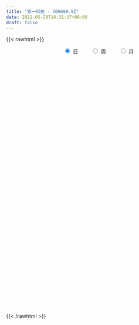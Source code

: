 ```yaml
---
title: "双一科技 - 300690.SZ"
date: 2022-05-20T16:31:37+08:00
draft: false
---
```

{{< rawhtml >}}
    <div style="text-align: center">
        <label style="padding: 1rem;"><input style="margin-right: .5rem" type="radio" name="period" value="D" checked onclick="period_change(this)">日</label>
        <label style="padding: 1rem;"><input style="margin-right: .5rem" type="radio" name="period" value="W" onclick="period_change(this)">周</label>
        <label style="padding: 1rem;"><input style="margin-right: .5rem" type="radio" name="period" value="M" onclick="period_change(this)">月</label>
    </div>
    <div id="chart" style="height: 700px;"></div> 
    <script type="text/javascript">
        const D_v = [17462.8,28244.5,18144.1,17470.8,21953.2,17512.4,27392.57,27037.05,31951.33,21482.5,21805.49,21126.5,47569.35,32271.14,24892.65,24036.94,23000.4,19689.92,23287.03,18790.3,24778.3,18038.5,23438.6,31626.66,21123.7,20867.3,14548.8,24292.55,107849.46,85052.16,96087.05,83332.33,69502.75,48682.35,44217.5,40934.4,47744.4,26701.65,36310.5,27365.15,28810.5,72964.04,74413.28,59422.04,53968.37,36643.93,32246.87,35183.55,76212.38,47546.71,102908.73,82639.75,105862.9,124646.74,74518.63,60217.33,53638.64,91584.79,71098.45,60788.61,49310.75,96509.75,62650.46,45340.99,55025.4,73195.49,56810.42,55505.03,41691.85,46718.5,31070.5,29956.2,27231.5,57867.4,34604.3,33450.8,49395.7,31059.3,28589.5,29261.0,24867.5,70437.42,102590.44,111064.57,94065.74,70114.5,62164.4,41010.0,89378.15,70789.35,187612.05,308245.79,251894.23,175537.84,175571.21,104530.18,115149.43,126603.38,170136.95,114029.53,115354.98,73401.75,80212.55,58669.7,67961.3,84784.0,180772.85,133966.48,112740.41,75878.4,63506.3,95544.4,84276.2,128497.49,89162.13,85836.29,124022.08,77254.4,65663.25,180564.39,310564.43,186173.81,177001.1,173989.42,118982.59,132001.83,117062.96,141313.82,140503.28,182101.62,109787.93,124623.9,163375.03,96463.0,156492.78,197636.82,244172.88,230067.21,182231.9,91393.5,95625.87,108333.65,80389.2,75848.0,68180.2,53042.0,71726.2,75621.5,75499.85,59665.85,56030.48,79648.85,48150.3,45911.0,48444.1,59500.5,28293.33,29597.8,24815.66,31679.02,31688.0,35873.55,64338.45,25817.42,51033.3,26134.0,23797.5,31760.1,20827.5,25176.0,20343.44,29260.54,24764.66,33831.9,15581.0,14698.0,25358.4,24297.9,27112.0,32500.8,24508.5,28234.3,24529.21,21200.71,19630.5,23409.5,29376.5,20851.6,32751.0,24575.5,20455.3,21582.9,35498.0,57964.3,31153.4,27395.9,39362.9,23232.5,23619.5,21526.8,25401.5,28774.98,22243.0,29373.0,18684.0,18621.1,24319.0,23689.4,27210.5,14768.1,15754.3,15033.05,32178.1,18316.65,13203.8,10449.5,16502.03,13868.61,13857.2,18402.23,13653.0,23778.52,17140.0,28990.0,16526.4,12551.0,8871.0,12133.5,12185.2,11475.0,28442.5,24840.92,17758.5,30389.9,23121.0,25258.5,18206.7,24645.61,18015.5,17989.5,14871.12,28222.5,33490.73,23903.0,17453.5,25194.3,23249.3,41045.03,77016.3,67893.2]
const D_histogram = [0.0,0.0414814815,0.0403233091,0.0596333072,0.0382936954,0.0039942538,-0.0455737014,-0.0228754562,-0.012817619,-0.0386221747,-0.0363242372,-0.0190025792,0.0496287712,0.0803387895,0.1033564193,0.1201104165,0.0934958638,0.0708751289,0.020511264,0.0134260245,-0.0325625621,-0.0449286312,-0.0233447502,-0.0555884437,-0.1165623698,-0.1888909427,-0.2245473327,-0.1754869259,0.0546885046,0.216437515,0.3773798466,0.481932685,0.452664991,0.383419737,0.2765571431,0.2225640969,0.0834164104,-0.001806594,-0.0219555851,-0.0461598788,-0.0543011516,0.027948188,0.1267393747,0.1461916925,0.0954177222,0.0381711691,-0.0285146106,-0.0343764582,0.0333703102,0.0523668187,0.1692422832,0.1724752064,0.2430391122,-0.0313542211,-0.2043705513,-0.4262018741,-0.5383939962,-0.4573334846,-0.3579084921,-0.3126342327,-0.2391437346,-0.10405021,-0.059081514,-0.0594222798,-0.0203621159,0.050965248,0.0454880202,0.0175816767,-0.0338089804,-0.1322478246,-0.1660072621,-0.2113238249,-0.2482634185,-0.1549202985,-0.1184756974,-0.0740239005,-0.1128687158,-0.1295147137,-0.152138951,-0.1942082469,-0.2043358655,-0.0945290512,0.0395989968,0.1990804242,0.30947929,0.3277383092,0.2782454115,0.2156888422,0.2447347859,0.2346648312,0.5427716789,0.8338059146,1.0101904372,1.0757243488,0.8661427679,0.6086465959,0.4653321967,0.3457918978,0.2810926531,0.24841228,0.0129476926,-0.2026489087,-0.3933906567,-0.5653163693,-0.6092101331,-0.6955254296,-0.4774877783,-0.4102428737,-0.3424609782,-0.337741989,-0.3579873165,-0.2713871906,-0.1887481267,-0.2528925213,-0.3278796225,-0.4394460087,-0.3667020372,-0.3167069224,-0.2343679133,0.1790825299,0.3791248855,0.4059767612,0.3698065242,0.3558152683,0.2797048179,0.2292765489,0.191960926,0.0124966446,-0.005453561,0.0672963568,0.0972018061,0.1303727689,0.1003749825,0.0570168954,0.1363394611,0.24596726,0.5061284662,0.5650517256,0.464748268,0.2943704722,0.148958775,-0.0724388198,-0.1822729692,-0.2568514927,-0.3386608888,-0.3522952717,-0.2961541225,-0.283424531,-0.3157947332,-0.3465743574,-0.3445974808,-0.5058407364,-0.5523742501,-0.548838649,-0.4924334722,-0.5457622036,-0.5438533321,-0.4800178736,-0.4287599336,-0.3775224842,-0.3083399038,-0.2193463796,-0.2599471464,-0.2622679479,-0.3196482665,-0.3184575803,-0.3111629667,-0.2307926451,-0.1887172639,-0.1717817688,-0.1302564239,-0.0809421735,-0.0687135907,-0.119142791,-0.1491318226,-0.128021308,-0.1663185318,-0.1411854957,-0.1123910415,-0.0334153713,0.0301912036,0.1133085621,0.1759597273,0.1857216852,0.1556550877,0.1688546416,0.2106484911,0.2249358433,0.2539062001,0.2319081282,0.2309191266,0.2024186087,0.2279065269,0.2317709495,0.227733118,0.2139676903,0.2288006629,0.2232452619,0.2034168723,0.1752182586,0.091159903,-0.0332842002,-0.1253877495,-0.1187165486,-0.0929722188,-0.1368211357,-0.2306137485,-0.2468831078,-0.2093177707,-0.1643909372,-0.0976852198,-0.062084581,0.0084548002,0.0205948508,0.0279949993,0.0243144152,0.0010626347,0.0107946701,-0.0046449914,-0.0305745892,-0.0354848754,-0.0887855158,-0.1304910501,-0.1994595528,-0.2061410613,-0.2176345602,-0.1965840416,-0.1838707836,-0.1447216984,-0.0983836782,-0.1033514897,-0.1578497686,-0.1801875196,-0.277788858,-0.3504440242,-0.332656546,-0.3157915253,-0.2224496495,-0.1302320547,-0.0611254568,0.0168156699,0.1102098652,0.19218826,0.2590850902,0.3079645016,0.3505829874,0.3817768289,0.3854355994,0.4447941265,0.4883518394]
const D_fast = [0.0,0.0518518519,0.0607745067,0.0949928316,0.0832266437,0.0499257655,-0.0110356151,0.0059437661,0.0127971985,-0.0226629008,-0.0294460226,-0.0168750094,0.0641635337,0.1149582495,0.1638149841,0.2105965854,0.2073559986,0.202454046,0.1572179972,0.1534892637,0.0993600366,0.0757618097,0.0915095031,0.0453686987,-0.0447458198,-0.1642971283,-0.2560903515,-0.2509016763,-0.0070541195,0.2088042696,0.4640915628,0.6891275725,0.7730261262,0.7996358065,0.7619124984,0.7635604763,0.6452668924,0.5595922396,0.5339543521,0.4982100887,0.4764935281,0.5657299147,0.6962059451,0.752206186,0.7252866462,0.6775828854,0.603768453,0.5893124909,0.6654018369,0.69749005,0.8566760853,0.9030278101,1.034351494,0.7521196054,0.5280106374,0.199628846,-0.0471617751,-0.0804346346,-0.0704867652,-0.1033710639,-0.0896664995,0.0194144726,0.0496127901,0.0344164543,0.0683860892,0.1524547651,0.1583495424,0.1348386181,0.0749957159,-0.0565050845,-0.1317663375,-0.2299138566,-0.3289193048,-0.2743062594,-0.2674805826,-0.2415347609,-0.3085967551,-0.3576214314,-0.4182804065,-0.5089017642,-0.5701133491,-0.4839387976,-0.3399110004,-0.1306594669,0.0571092213,0.1573028179,0.177371273,0.1687369143,0.2589665545,0.3075628075,0.7513625749,1.2508482893,1.6797804212,2.01424542,2.0211995311,1.915865008,1.888883658,1.8557913336,1.8613652522,1.8907879491,1.6585602848,1.3923014563,1.1032120442,0.7899572393,0.5937609421,0.3335642883,0.432229995,0.3969141812,0.3790808322,0.2993643242,0.1896221674,0.2083754958,0.2438275279,0.116460003,-0.0404970038,-0.2619248922,-0.28085643,-0.3100380458,-0.286291015,0.1719300606,0.4667536377,0.5950997036,0.6513810977,0.7263436589,0.720159413,0.7270502812,0.7377248898,0.5613847696,0.5420711738,0.6316451807,0.6858510816,0.7516152366,0.7467111958,0.7176073326,0.8310147635,1.0021343774,1.3888277002,1.589013891,1.6048975004,1.5081123226,1.3999403192,1.1604330195,1.0050306277,0.866239231,0.6997646127,0.5980564119,0.5801590305,0.5220324892,0.4107136037,0.2932903902,0.2091178966,-0.0785855432,-0.2632126194,-0.3968866806,-0.4635898717,-0.653359154,-0.7874136156,-0.8435826255,-0.8995146689,-0.9426578405,-0.9505602361,-0.9164033069,-1.0219908602,-1.0898786486,-1.2271710339,-1.3055947427,-1.3760908708,-1.3534187105,-1.3585226453,-1.3845325924,-1.3755713534,-1.3464926465,-1.3514424613,-1.4316573594,-1.4989293467,-1.509824159,-1.5897010158,-1.5998643536,-1.5991676598,-1.5285458323,-1.4573914566,-1.3459469576,-1.2393058606,-1.1831134813,-1.1742663069,-1.1188530927,-1.0243971204,-0.9538758073,-0.8614289005,-0.8254499404,-0.7687091604,-0.7466050261,-0.6641404761,-0.6023333161,-0.5494378681,-0.5097113733,-0.4376782349,-0.3874223204,-0.356396492,-0.3407905411,-0.4020589209,-0.5348240741,-0.6582745609,-0.681282497,-0.678781222,-0.7568354228,-0.9082814727,-0.986271609,-1.0010357146,-0.9972066153,-0.9549222029,-0.9348427094,-0.8621896281,-0.8449008649,-0.8305019665,-0.8281039467,-0.8510900686,-0.8386593656,-0.8552602751,-0.8888335201,-0.9026150252,-0.9781120446,-1.0524403413,-1.1712737323,-1.2294905061,-1.295392645,-1.3234881368,-1.3567425747,-1.3537739141,-1.3320318134,-1.3628374974,-1.4567982184,-1.5241828493,-1.6912314022,-1.8514975744,-1.9168742327,-1.9789570934,-1.9412276299,-1.8815680488,-1.8277428152,-1.745597771,-1.6246511093,-1.4946256495,-1.3629575468,-1.23708701,-1.1068227773,-0.9801847286,-0.8801670582,-0.7096099996,-0.5439643269]
const D_slow = [0.0,0.0103703704,0.0204511976,0.0353595244,0.0449329483,0.0459315117,0.0345380864,0.0288192223,0.0256148176,0.0159592739,0.0068782146,0.0021275698,0.0145347626,0.03461946,0.0604585648,0.0904861689,0.1138601349,0.1315789171,0.1367067331,0.1400632392,0.1319225987,0.1206904409,0.1148542533,0.1009571424,0.07181655,0.0245938143,-0.0315430189,-0.0754147503,-0.0617426242,-0.0076332454,0.0867117162,0.2071948875,0.3203611352,0.4162160695,0.4853553552,0.5409963795,0.5618504821,0.5613988336,0.5559099373,0.5443699676,0.5307946797,0.5377817267,0.5694665703,0.6060144935,0.629868924,0.6394117163,0.6322830636,0.6236889491,0.6320315266,0.6451232313,0.6874338021,0.7305526037,0.7913123818,0.7834738265,0.7323811887,0.6258307201,0.4912322211,0.37689885,0.2874217269,0.2092631688,0.1494772351,0.1234646826,0.1086943041,0.0938387341,0.0887482052,0.1014895172,0.1128615222,0.1172569414,0.1088046963,0.0757427401,0.0342409246,-0.0185900316,-0.0806558863,-0.1193859609,-0.1490048852,-0.1675108604,-0.1957280393,-0.2281067177,-0.2661414555,-0.3146935172,-0.3657774836,-0.3894097464,-0.3795099972,-0.3297398911,-0.2523700686,-0.1704354913,-0.1008741385,-0.0469519279,0.0142317686,0.0728979764,0.2085908961,0.4170423747,0.669589984,0.9385210712,1.1550567632,1.3072184121,1.4235514613,1.5099994358,1.580272599,1.6423756691,1.6456125922,1.594950365,1.4966027009,1.3552736086,1.2029710753,1.0290897179,0.9097177733,0.8071570549,0.7215418104,0.6371063131,0.547609484,0.4797626863,0.4325756547,0.3693525243,0.2873826187,0.1775211165,0.0858456072,0.0066688766,-0.0519231017,-0.0071524692,0.0876287522,0.1891229424,0.2815745735,0.3705283906,0.4404545951,0.4977737323,0.5457639638,0.5488881249,0.5475247347,0.5643488239,0.5886492754,0.6212424677,0.6463362133,0.6605904372,0.6946753024,0.7561671174,0.882699234,1.0239621654,1.1401492324,1.2137418504,1.2509815442,1.2328718392,1.1873035969,1.1230907238,1.0384255015,0.9503516836,0.876313153,0.8054570203,0.7265083369,0.6398647476,0.5537153774,0.4272551933,0.2891616308,0.1519519685,0.0288436004,-0.1075969505,-0.2435602835,-0.3635647519,-0.4707547353,-0.5651353563,-0.6422203323,-0.6970569272,-0.7620437138,-0.8276107008,-0.9075227674,-0.9871371625,-1.0649279041,-1.1226260654,-1.1698053814,-1.2127508236,-1.2453149296,-1.2655504729,-1.2827288706,-1.3125145684,-1.349797524,-1.381802851,-1.423382484,-1.4586788579,-1.4867766183,-1.4951304611,-1.4875826602,-1.4592555197,-1.4152655879,-1.3688351666,-1.3299213946,-1.2877077342,-1.2350456115,-1.1788116506,-1.1153351006,-1.0573580686,-0.9996282869,-0.9490236348,-0.892047003,-0.8341042656,-0.7771709861,-0.7236790636,-0.6664788978,-0.6106675824,-0.5598133643,-0.5160087996,-0.4932188239,-0.501539874,-0.5328868113,-0.5625659485,-0.5858090032,-0.6200142871,-0.6776677242,-0.7393885012,-0.7917179439,-0.8328156782,-0.8572369831,-0.8727581284,-0.8706444283,-0.8654957156,-0.8584969658,-0.852418362,-0.8521527033,-0.8494540358,-0.8506152836,-0.8582589309,-0.8671301498,-0.8893265287,-0.9219492913,-0.9718141795,-1.0233494448,-1.0777580848,-1.1269040952,-1.1728717911,-1.2090522157,-1.2336481352,-1.2594860077,-1.2989484498,-1.3439953297,-1.4134425442,-1.5010535503,-1.5842176868,-1.6631655681,-1.7187779805,-1.7513359941,-1.7666173583,-1.7624134409,-1.7348609746,-1.6868139095,-1.622042637,-1.5450515116,-1.4574057648,-1.3619615575,-1.2656026577,-1.1544041261,-1.0323161662]
const D_data = [['2021-05-11', 22.15, 22.2, 22.01, 22.47],['2021-05-12', 22.03, 22.85, 21.86, 23.36],['2021-05-13', 22.55, 22.46, 22.2, 22.75],['2021-05-14', 22.65, 22.81, 22.42, 22.88],['2021-05-17', 22.89, 22.34, 22.2, 22.9],['2021-05-18', 22.33, 22.05, 21.99, 22.46],['2021-05-19', 22.21, 21.62, 21.5, 22.21],['2021-05-20', 21.6, 22.43, 21.53, 22.43],['2021-05-21', 22.87, 22.35, 22.31, 22.99],['2021-05-24', 22.17, 21.84, 21.8, 22.19],['2021-05-25', 21.82, 22.1, 21.47, 22.1],['2021-05-26', 22.0, 22.32, 21.92, 22.57],['2021-05-27', 22.31, 23.21, 22.23, 23.47],['2021-05-28', 23.21, 23.06, 22.86, 23.57],['2021-05-31', 22.94, 23.19, 22.89, 23.32],['2021-06-01', 23.2, 23.32, 23.02, 23.53],['2021-06-02', 23.35, 22.85, 22.78, 23.5],['2021-06-03', 22.86, 22.85, 22.7, 23.24],['2021-06-04', 22.79, 22.36, 22.31, 22.9],['2021-06-07', 22.45, 22.78, 22.45, 22.98],['2021-06-08', 22.75, 22.16, 22.02, 22.84],['2021-06-09', 22.1, 22.41, 21.92, 22.74],['2021-06-10', 22.41, 22.85, 22.15, 22.88],['2021-06-11', 22.89, 22.13, 22.06, 23.12],['2021-06-15', 22.25, 21.46, 21.38, 22.26],['2021-06-16', 21.4, 20.84, 20.83, 21.57],['2021-06-17', 20.81, 20.84, 20.69, 21.03],['2021-06-18', 20.87, 21.77, 20.7, 21.8],['2021-06-21', 21.58, 24.74, 21.51, 25.5],['2021-06-22', 24.7, 25.05, 24.44, 25.34],['2021-06-23', 24.89, 26.16, 24.52, 26.77],['2021-06-24', 26.16, 26.54, 25.11, 27.11],['2021-06-25', 26.58, 25.48, 25.31, 26.58],['2021-06-28', 25.5, 25.1, 25.02, 26.19],['2021-06-29', 25.18, 24.48, 24.45, 25.48],['2021-06-30', 24.5, 24.98, 24.49, 25.24],['2021-07-01', 25.0, 23.59, 23.56, 25.05],['2021-07-02', 23.53, 23.77, 23.37, 24.07],['2021-07-05', 23.77, 24.37, 23.77, 24.97],['2021-07-06', 24.38, 24.25, 23.7, 24.45],['2021-07-07', 23.96, 24.4, 23.88, 24.76],['2021-07-08', 24.45, 25.8, 23.85, 26.26],['2021-07-09', 25.3, 26.64, 25.1, 26.91],['2021-07-12', 26.65, 26.16, 25.88, 26.95],['2021-07-13', 26.17, 25.38, 25.07, 26.2],['2021-07-14', 25.18, 25.15, 25.04, 25.92],['2021-07-15', 24.9, 24.79, 24.18, 25.38],['2021-07-16', 24.52, 25.42, 24.5, 25.42],['2021-07-19', 25.5, 26.6, 25.34, 26.98],['2021-07-20', 26.19, 26.35, 25.89, 26.88],['2021-07-21', 26.38, 28.13, 26.19, 28.5],['2021-07-22', 27.9, 27.27, 27.11, 28.34],['2021-07-23', 27.23, 28.59, 27.23, 29.19],['2021-07-26', 26.5, 23.91, 23.03, 26.5],['2021-07-27', 23.68, 23.98, 23.63, 25.19],['2021-07-28', 23.32, 22.14, 21.31, 23.88],['2021-07-29', 22.45, 22.3, 22.14, 22.84],['2021-07-30', 22.75, 24.3, 22.75, 24.95],['2021-08-02', 24.5, 24.74, 23.68, 24.76],['2021-08-03', 24.48, 24.22, 23.97, 25.16],['2021-08-04', 23.97, 24.7, 23.9, 25.11],['2021-08-05', 24.63, 25.92, 24.48, 25.93],['2021-08-06', 25.8, 25.23, 25.05, 25.8],['2021-08-09', 24.93, 24.75, 24.23, 24.96],['2021-08-10', 24.52, 25.33, 24.52, 25.75],['2021-08-11', 25.51, 26.06, 24.95, 26.25],['2021-08-12', 26.01, 25.33, 25.15, 26.01],['2021-08-13', 25.2, 25.0, 24.56, 25.79],['2021-08-16', 24.9, 24.5, 24.3, 25.35],['2021-08-17', 24.33, 23.45, 23.2, 24.89],['2021-08-18', 23.3, 23.79, 23.24, 23.98],['2021-08-19', 23.76, 23.28, 22.82, 23.76],['2021-08-20', 23.11, 22.97, 22.58, 23.54],['2021-08-23', 23.1, 24.58, 23.08, 24.6],['2021-08-24', 24.58, 24.09, 24.03, 24.87],['2021-08-25', 24.0, 24.31, 23.62, 24.49],['2021-08-26', 24.36, 23.18, 23.09, 24.36],['2021-08-27', 23.18, 23.18, 22.63, 23.3],['2021-08-30', 23.1, 22.85, 22.8, 23.44],['2021-08-31', 22.85, 22.25, 22.05, 22.86],['2021-09-01', 22.25, 22.3, 21.79, 22.56],['2021-09-02', 22.26, 23.9, 21.9, 24.04],['2021-09-03', 23.8, 24.79, 23.69, 26.03],['2021-09-06', 25.06, 25.95, 24.89, 26.47],['2021-09-07', 25.73, 26.23, 25.62, 26.7],['2021-09-08', 26.14, 25.65, 25.41, 26.14],['2021-09-09', 25.85, 24.94, 24.77, 25.85],['2021-09-10', 25.18, 24.66, 24.41, 25.18],['2021-09-13', 25.45, 25.9, 25.13, 26.65],['2021-09-14', 25.7, 25.66, 25.4, 26.32],['2021-09-15', 25.45, 30.79, 25.45, 30.79],['2021-09-16', 31.58, 32.8, 29.38, 34.9],['2021-09-17', 31.3, 33.45, 30.7, 35.79],['2021-09-22', 32.3, 33.67, 32.26, 34.98],['2021-09-23', 33.2, 30.76, 30.4, 33.52],['2021-09-24', 30.73, 29.66, 29.5, 31.3],['2021-09-27', 29.77, 30.63, 28.7, 30.63],['2021-09-28', 30.45, 30.75, 29.38, 31.59],['2021-09-29', 30.74, 31.41, 30.33, 34.0],['2021-09-30', 30.89, 31.99, 29.56, 32.5],['2021-10-08', 31.71, 29.06, 28.8, 32.35],['2021-10-11', 29.1, 28.24, 27.28, 29.79],['2021-10-12', 28.0, 27.43, 26.3, 28.75],['2021-10-13', 27.26, 26.5, 26.1, 27.4],['2021-10-14', 26.29, 27.23, 26.06, 27.66],['2021-10-15', 27.01, 25.98, 25.34, 27.23],['2021-10-18', 27.05, 29.82, 27.05, 31.18],['2021-10-19', 28.87, 28.47, 28.02, 29.5],['2021-10-20', 28.25, 28.65, 27.6, 29.3],['2021-10-21', 28.4, 27.88, 27.83, 29.07],['2021-10-22', 27.66, 27.33, 26.9, 28.15],['2021-10-25', 27.3, 28.67, 27.18, 29.37],['2021-10-26', 28.68, 28.96, 28.35, 29.49],['2021-10-27', 25.8, 27.05, 25.1, 27.9],['2021-10-28', 27.41, 26.35, 25.6, 27.47],['2021-10-29', 26.02, 25.11, 24.65, 26.56],['2021-11-01', 25.02, 27.01, 24.72, 28.38],['2021-11-02', 27.33, 26.79, 26.44, 27.75],['2021-11-03', 27.1, 27.33, 26.51, 27.82],['2021-11-04', 27.98, 32.8, 27.55, 32.8],['2021-11-05', 35.3, 32.02, 32.0, 35.3],['2021-11-08', 31.51, 30.8, 30.3, 32.2],['2021-11-09', 31.13, 30.33, 29.71, 32.2],['2021-11-10', 29.5, 30.81, 29.14, 31.58],['2021-11-11', 30.1, 30.1, 29.71, 30.67],['2021-11-12', 29.9, 30.35, 29.8, 30.97],['2021-11-15', 29.91, 30.52, 29.49, 31.24],['2021-11-16', 29.57, 28.31, 27.92, 29.9],['2021-11-17', 28.85, 29.88, 28.46, 30.55],['2021-11-18', 29.89, 31.27, 29.2, 31.85],['2021-11-19', 30.87, 31.16, 30.2, 31.5],['2021-11-22', 31.1, 31.55, 30.43, 32.1],['2021-11-23', 31.5, 30.95, 30.83, 32.99],['2021-11-24', 30.52, 30.74, 29.88, 31.38],['2021-11-25', 30.54, 32.55, 29.95, 32.82],['2021-11-26', 32.22, 33.7, 31.98, 34.21],['2021-11-29', 32.88, 37.01, 32.8, 38.7],['2021-11-30', 37.5, 35.92, 35.63, 38.33],['2021-12-01', 35.63, 34.38, 33.0, 35.85],['2021-12-02', 33.89, 33.24, 32.87, 34.15],['2021-12-03', 33.33, 33.05, 32.98, 34.2],['2021-12-06', 33.04, 31.31, 31.22, 33.85],['2021-12-07', 31.67, 31.88, 30.5, 31.88],['2021-12-08', 32.02, 31.81, 31.41, 32.49],['2021-12-09', 31.5, 31.21, 31.08, 32.05],['2021-12-10', 30.9, 31.67, 30.68, 31.83],['2021-12-13', 31.68, 32.53, 31.38, 32.55],['2021-12-14', 32.45, 32.06, 31.9, 32.89],['2021-12-15', 31.7, 31.31, 30.81, 31.92],['2021-12-16', 31.21, 30.99, 30.64, 31.49],['2021-12-17', 31.06, 31.13, 30.8, 31.64],['2021-12-20', 30.88, 28.38, 28.3, 30.88],['2021-12-21', 28.4, 28.88, 27.94, 28.88],['2021-12-22', 28.93, 28.98, 28.7, 29.48],['2021-12-23', 28.68, 29.4, 28.03, 29.45],['2021-12-24', 29.3, 27.61, 27.2, 29.3],['2021-12-27', 27.59, 27.7, 27.27, 27.95],['2021-12-28', 27.69, 28.2, 27.62, 28.46],['2021-12-29', 27.88, 27.93, 27.88, 28.53],['2021-12-30', 28.01, 27.81, 27.54, 28.3],['2021-12-31', 28.08, 28.0, 27.99, 28.68],['2022-01-04', 28.18, 28.37, 27.65, 28.51],['2022-01-05', 28.39, 26.58, 25.91, 28.39],['2022-01-06', 26.5, 26.62, 26.15, 26.9],['2022-01-07', 26.51, 25.41, 25.39, 26.75],['2022-01-10', 25.35, 25.6, 25.16, 25.95],['2022-01-11', 25.71, 25.3, 25.29, 25.88],['2022-01-12', 25.32, 26.08, 25.32, 26.18],['2022-01-13', 25.86, 25.6, 25.52, 26.07],['2022-01-14', 25.6, 25.13, 24.99, 25.83],['2022-01-17', 25.01, 25.3, 24.84, 25.4],['2022-01-18', 25.38, 25.38, 24.8, 25.73],['2022-01-19', 25.2, 24.84, 24.67, 25.33],['2022-01-20', 24.72, 23.69, 23.65, 24.97],['2022-01-21', 23.87, 23.43, 23.35, 23.9],['2022-01-24', 23.46, 23.74, 23.24, 23.79],['2022-01-25', 23.73, 22.63, 22.62, 23.88],['2022-01-26', 22.84, 23.06, 22.81, 23.7],['2022-01-27', 23.0, 22.94, 22.51, 23.55],['2022-01-28', 22.97, 23.59, 22.4, 23.83],['2022-02-07', 23.55, 23.57, 23.26, 23.88],['2022-02-08', 23.64, 24.06, 23.33, 24.12],['2022-02-09', 23.9, 24.11, 23.73, 24.27],['2022-02-10', 24.01, 23.59, 23.46, 24.1],['2022-02-11', 23.58, 22.98, 22.87, 23.58],['2022-02-14', 22.7, 23.42, 22.61, 23.94],['2022-02-15', 23.44, 23.9, 23.01, 24.08],['2022-02-16', 23.79, 23.71, 23.61, 24.09],['2022-02-17', 23.82, 24.04, 23.66, 24.19],['2022-02-18', 23.81, 23.46, 23.28, 23.87],['2022-02-21', 23.47, 23.7, 23.39, 23.75],['2022-02-22', 23.65, 23.31, 23.01, 23.7],['2022-02-23', 23.34, 24.02, 23.34, 24.29],['2022-02-24', 24.12, 23.89, 23.51, 24.9],['2022-02-25', 24.0, 23.86, 23.7, 24.48],['2022-02-28', 24.0, 23.76, 23.11, 24.05],['2022-03-01', 23.96, 24.2, 23.88, 24.65],['2022-03-02', 23.83, 24.06, 23.7, 24.33],['2022-03-03', 24.38, 23.9, 23.83, 24.49],['2022-03-04', 23.74, 23.74, 23.5, 24.24],['2022-03-07', 23.49, 22.77, 22.61, 23.86],['2022-03-08', 22.77, 21.65, 21.44, 22.92],['2022-03-09', 21.7, 21.33, 20.48, 22.0],['2022-03-10', 21.64, 22.16, 21.64, 22.44],['2022-03-11', 21.94, 22.32, 21.6, 22.37],['2022-03-14', 22.39, 21.22, 21.22, 22.39],['2022-03-15', 21.21, 19.98, 19.89, 21.68],['2022-03-16', 20.33, 20.36, 19.32, 20.44],['2022-03-17', 20.74, 20.8, 20.51, 21.3],['2022-03-18', 20.79, 20.85, 20.59, 21.12],['2022-03-21', 20.92, 21.2, 20.85, 21.41],['2022-03-22', 21.23, 20.9, 20.69, 21.23],['2022-03-23', 21.3, 21.48, 21.12, 21.96],['2022-03-24', 21.22, 20.86, 20.73, 21.3],['2022-03-25', 20.93, 20.75, 20.67, 20.98],['2022-03-28', 20.65, 20.52, 20.23, 20.74],['2022-03-29', 20.52, 20.09, 19.92, 20.68],['2022-03-30', 20.3, 20.35, 20.14, 20.62],['2022-03-31', 20.29, 19.9, 19.88, 20.34],['2022-04-01', 19.8, 19.52, 19.46, 19.87],['2022-04-06', 19.5, 19.55, 19.35, 19.83],['2022-04-07', 19.41, 18.61, 18.61, 19.65],['2022-04-08', 18.58, 18.28, 18.0, 18.82],['2022-04-11', 18.27, 17.37, 17.2, 18.27],['2022-04-12', 17.21, 17.64, 17.06, 17.66],['2022-04-13', 17.63, 17.21, 17.15, 17.63],['2022-04-14', 17.45, 17.32, 17.27, 17.53],['2022-04-15', 17.4, 16.99, 16.85, 17.45],['2022-04-18', 16.95, 17.16, 16.58, 17.29],['2022-04-19', 17.35, 17.21, 17.11, 17.59],['2022-04-20', 16.65, 16.42, 16.32, 17.09],['2022-04-21', 16.58, 15.35, 15.25, 16.6],['2022-04-22', 15.18, 15.22, 15.01, 15.55],['2022-04-25', 15.0, 13.57, 13.41, 15.09],['2022-04-26', 13.63, 12.96, 12.93, 13.94],['2022-04-27', 12.9, 13.45, 12.58, 13.5],['2022-04-28', 13.44, 13.04, 12.86, 13.58],['2022-04-29', 13.36, 13.84, 13.25, 13.96],['2022-05-05', 13.69, 13.94, 13.48, 14.19],['2022-05-06', 13.61, 13.76, 13.5, 14.01],['2022-05-09', 13.79, 14.0, 13.59, 14.24],['2022-05-10', 13.86, 14.46, 13.71, 14.54],['2022-05-11', 14.44, 14.67, 14.26, 15.16],['2022-05-12', 14.61, 14.83, 14.58, 15.1],['2022-05-13', 14.88, 14.92, 14.74, 15.07],['2022-05-16', 14.97, 15.14, 14.91, 15.29],['2022-05-17', 15.0, 15.29, 14.88, 15.29],['2022-05-18', 15.87, 15.16, 15.08, 15.92],['2022-05-19', 15.19, 16.19, 15.0, 16.8],['2022-05-20', 16.22, 16.49, 15.88, 16.85]]
const W_v = [65547.77,193356.6,329078.57,284287.31,147385.9,141469.59,77790.81,84746.22,54965.76,60737.62,124857.59,196732.86,150354.92,149166.69,81430.19,60779.59,50534.18,33075.4,28782.43,43809.88,26695.0,30179.0,41784.76,44264.0,31587.0,26248.05,10790.17,6867.0,29036.62,38403.98,56339.35,65846.36,50874.76,22539.39,47370.24,39903.67,126794.84,224548.26,372536.91,135441.52,248257.89,177369.27,98035.93,81843.2,62886.7,97205.78,81258.6,199180.98,132128.5,88004.04,55510.19,67755.38,59794.66,72668.96,45557.2,49054.06,45262.43,83763.02,62606.13,160127.47,281655.2,222010.95,299994.46,127868.01,183363.08,101263.76,68978.77,50330.95,37889.49,41299.4,90882.18,39124.85,46400.5,27331.58,27002.6,49935.72,45890.66,201063.16,163081.08,196439.57,252388.97,220792.68,109195.42,105601.91,157278.86,179840.6,121731.19,51058.63,102272.17,93690.95,81956.6,94735.62,71426.2,57498.06,76409.83,69230.59,95677.26,135905.75,97870.49,163383.83,174298.08,222497.06,230135.95,185695.1,101227.46,125122.65,152662.73,138448.71,85396.46,10168.6,42684.7,67224.94,66827.68,74983.36,51926.32,45680.74,39373.62,48487.73,41150.98,54532.2,85147.25,61968.27,99531.35,132712.92,138944.13,119824.56,121794.2,86197.79,136025.56,121383.45,119623.79,130845.2,86256.34,65278.93,93332.22,195238.08,113450.07,95832.1,92055.83,68223.09,102823.91,82481.3,48145.54,76081.61,83071.04,113228.6,59101.63,146898.74,247973.93,318564.83,256370.56,313558.37,257416.35,172991.25,206289.82,191268.3,154420.29,139200.65,165157.99,111567.7,128940.73,89886.23,597038.0900000001,452960.17,565822.17,273841.57,380919.55,198700.61,199638.7,224637.56,226379.71,351415.41,311216.56,225462.43,217547.71,171773.26,297842.41,187133.25,188829.0,87818.63,63606.0,143221.63,163234.28,150433.26,351811.28,185742.17,95818.64,75638.53,77282.51,120891.33,154442.11,46466.4,109761.7,125846.55,144254.98,114906.94,116672.36,80832.35,441823.75,208280.3,239863.47,217464.76,415170.47,404606.13,340358.02,285877.33,176668.55,206377.5,255745.86,378419.21,907919.5699999999,455639.23,525919.29,115354.98,365029.3,566864.4400000001,483316.51,758068.55,788148.75,690769.6100000001,738591.53,843491.36,385793.05,338543.88,281654.75,146073.81,177062.72,127695.1,123781.54,123967.1,118103.22,130964.1,166653.9,135137.6,124476.48,108608.1,94485.9,73079.57,54571.52,79071.9,94702.12,121621.71,36005.0,117940.85,234398.13]
const W_histogram = [0.0,-0.0788339601,0.2165594895,0.417366794,0.5014627032,0.4742056726,0.4374850467,0.2748389523,0.198354265,-0.0198330309,0.0657652538,0.1905888578,0.3110095697,0.1125993271,0.0229077711,-0.0800814787,-0.256923336,-0.3618554066,-0.4444146351,-0.4490830183,-0.4527575819,-0.4412850847,-0.402255985,-0.4326954838,-0.5449634969,-0.7313742191,-0.7736300107,-0.7213050179,-0.5948431684,-0.3664839828,-0.1388404891,-0.1868550585,-0.0281796613,0.0389912033,0.1286211732,0.0585450313,-0.0153774342,0.2451298556,0.2675612142,0.1990506617,0.3042829386,0.1865997804,0.1210592278,-0.0631420884,-0.3229836042,-0.3373005991,-0.4060279992,-0.3119011616,-0.2222554652,-0.179133551,-0.2583024871,-0.2481595048,-0.3345342467,-0.4097245349,-0.4465576128,-0.4350598617,-0.4233086872,-0.3498040696,-0.2987363872,-0.168492813,-0.1400861372,-0.0518194373,0.1081883269,0.1840078877,0.2848503232,0.2516151843,0.2662994984,0.2784288516,0.2608127501,0.2655847,0.2578533441,0.2156248001,0.2052588317,0.1868786563,0.1782442552,0.1184691929,0.1310566957,0.2749671297,0.3424716356,0.458924505,0.5692697036,0.7884330932,0.8475586741,0.8282116751,0.6639794564,0.5960488357,0.515656665,0.390983325,0.2921715963,0.1741781953,0.0729248743,0.0679328036,-0.0552050708,-0.1603489164,-0.1467522142,-0.1248161874,-0.0368389028,-0.0087501488,0.0492849595,0.0116691389,0.0676261715,0.1174655896,0.1767169367,0.1803101244,0.1455914094,0.133096662,0.202606413,0.1718693408,0.060973652,-0.0420824752,-0.0839341516,-0.0717328441,-0.0841832212,-0.1063964961,-0.151063321,-0.2042970426,-0.2229553204,-0.2591781729,-0.2503009783,-0.2130508184,-0.148603251,-0.1112599656,-0.0518998441,0.0094022649,0.0791654469,0.0870999712,-0.0128603761,-0.081250903,-0.0394065954,-0.0890066935,-0.0189673674,-0.0847782874,-0.1607398358,-0.1750188027,-0.1031317413,-0.1537103502,-0.1458224998,-0.1360358956,-0.0934171516,-0.0475637081,-0.0342379525,-0.0673900741,-0.0580230557,-0.0161360485,0.0265334814,0.0806830364,0.1153355753,0.1975595707,0.3671258775,0.5667584741,0.7348631426,1.0832348178,1.2219992988,1.1607866613,1.0927113374,1.1372609307,1.0020825481,0.7524130589,0.5714846085,0.2840473387,0.18301482,0.3021031893,0.9400412647,1.0101841313,1.2300014083,1.1826092587,1.0127774916,0.8018664274,0.6736664317,0.5543363558,0.2271482362,0.4215920631,0.6503182494,0.2862417652,-0.1112451282,-0.3578579905,-0.9321328188,-1.4868981014,-1.9031206497,-1.9937676056,-1.8864085545,-1.8070025467,-1.5238477583,-1.2912725659,-1.0514853979,-0.9734749279,-0.9156877234,-0.8681934331,-0.863788662,-0.8286026691,-1.0247298137,-1.0811169213,-1.0668338736,-1.0250804751,-0.8912949424,-0.7947901744,-0.6949054171,-0.6048507385,-0.2645617087,-0.1305578971,0.1597081032,0.2713217405,0.5446497135,0.4276876563,0.404384132,0.3660554078,0.2046123251,0.1169518749,0.1692104274,0.1949996205,0.7716555376,0.8587698193,1.0230890057,0.8891721089,0.5637475053,0.4167762329,0.1605815509,0.4316471732,0.470440265,0.5188114142,0.6798722909,0.6979939143,0.5773962537,0.4284647965,0.0784283017,-0.1299591318,-0.4285200991,-0.6195535439,-0.8223855267,-0.901404579,-0.9457628938,-0.894354355,-0.788682927,-0.6859276593,-0.6717863804,-0.7155876884,-0.7043489817,-0.7297100181,-0.7756566169,-0.8335202555,-0.9245526737,-1.0046064392,-0.9883297828,-0.8311418268,-0.5658138681]
const W_fast = [0.0,-0.0985424501,0.2509908718,0.5561398748,0.7656014598,0.8568958474,0.9295464832,0.8356101269,0.8087140058,0.5855684522,0.6876080503,0.8600788688,1.0582519731,0.8879915622,0.804026949,0.6810173296,0.4399446382,0.2445487161,0.0508858287,-0.066053309,-0.1829172681,-0.281766042,-0.3433009386,-0.4819143083,-0.7304231957,-1.0996774727,-1.335340767,-1.4633420287,-1.4855909713,-1.3488527813,-1.1559194099,-1.2506477439,-1.0990172621,-1.0220985966,-0.9003133335,-0.9557532175,-1.0335200415,-0.7117302878,-0.6224086256,-0.6411565128,-0.4598535012,-0.5308867143,-0.56616246,-0.7661492983,-1.1067367152,-1.2053788599,-1.3756132597,-1.3594617125,-1.3253798825,-1.327041356,-1.4707859139,-1.5226828077,-1.6926911114,-1.8703125332,-2.0187850143,-2.1160522287,-2.210128226,-2.2240746258,-2.2476910402,-2.1595706693,-2.1661855277,-2.0908736871,-1.9038188412,-1.7819973085,-1.6099422922,-1.5802736351,-1.4990144463,-1.4172778802,-1.3696907942,-1.2985226693,-1.2417906892,-1.2301130331,-1.1891642936,-1.1608248049,-1.1248981422,-1.1550559063,-1.1097042296,-0.8970520131,-0.7439295983,-0.5127456027,-0.2600829782,0.1561886847,0.4272039341,0.6149098539,0.6166724993,0.6977540876,0.7462760831,0.7193485743,0.6935797447,0.6191308925,0.5361087901,0.5480999203,0.4111607782,0.2659297035,0.2428383522,0.2335703321,0.3123378909,0.3382391078,0.408595456,0.3738969201,0.4467604955,0.5259663111,0.6293968923,0.6780676111,0.6797467485,0.7005261666,0.8206875208,0.8329177839,0.7372655081,0.623688762,0.5608535477,0.5551216442,0.5216254618,0.4728130629,0.3903804078,0.2860724255,0.2116753176,0.1106579219,0.0569598719,0.0409473272,0.0682440818,0.0777723758,0.1241575363,0.1878102116,0.2773647553,0.3070742724,0.2038988311,0.1151955784,0.1471882371,0.0753364656,0.1406339499,0.0536284581,-0.0625180493,-0.1205517169,-0.0744475908,-0.1634537872,-0.1920215617,-0.2162439314,-0.1969794754,-0.1630169588,-0.1582506914,-0.2082503315,-0.2133890771,-0.175536082,-0.1262331818,-0.0519128676,0.0115735651,0.1431874532,0.4045352294,0.7458574445,1.0976778986,1.7168582783,2.161122584,2.3901066118,2.5952091223,2.9240739482,3.0394162027,2.9778499782,2.93979268,2.7233672449,2.6680884311,2.8627025977,3.7356509893,4.0583398887,4.5856575178,4.8339176828,4.9172802887,4.9068358313,4.9470524435,4.9663064566,4.6959053961,4.9957472387,5.3870529874,5.0945369445,4.669238769,4.3331614091,3.5258533761,2.5993635681,1.7073608574,1.1182720001,0.7540289126,0.3816842837,0.2838771325,0.1936341835,0.170550002,0.0051917401,-0.1659429864,-0.3354970543,-0.5470394487,-0.719004123,-1.1713137211,-1.497980059,-1.7504054798,-1.9649222,-2.053960403,-2.1561531785,-2.2299947755,-2.2911527815,-2.0170041789,-1.9156398415,-1.5854468155,-1.4060027431,-0.9965123417,-1.0065524848,-0.9287599761,-0.8755748484,-0.9858648498,-1.0442873313,-0.9497261719,-0.8751870736,-0.1056172721,0.1961894643,0.6162809021,0.7046570326,0.5201693054,0.4773920911,0.2613427968,0.6403202125,0.7967233705,0.9747973732,1.3058263227,1.4984464247,1.5221978274,1.4803825694,1.14995315,0.9090759336,0.5033849415,0.1574631107,-0.2509652537,-0.5553354509,-0.8361344891,-1.0083145391,-1.0998138428,-1.1685404899,-1.3223458061,-1.5450440362,-1.709892575,-1.9176811159,-2.1575418689,-2.4237855714,-2.7459561581,-3.0771615333,-3.3079673226,-3.3585648233,-3.2346903316]
const W_slow = [0.0,-0.01970849,0.0344313823,0.1387730808,0.2641387566,0.3826901748,0.4920614365,0.5607711745,0.6103597408,0.6054014831,0.6218427965,0.669490011,0.7472424034,0.7753922352,0.7811191779,0.7610988083,0.6968679743,0.6064041226,0.4953004638,0.3830297093,0.2698403138,0.1595190426,0.0589550464,-0.0492188245,-0.1854596988,-0.3683032536,-0.5617107562,-0.7420370107,-0.8907478028,-0.9823687985,-1.0170789208,-1.0637926854,-1.0708376008,-1.0610897999,-1.0289345066,-1.0142982488,-1.0181426074,-0.9568601434,-0.8899698399,-0.8402071745,-0.7641364398,-0.7174864947,-0.6872216878,-0.7030072099,-0.7837531109,-0.8680782607,-0.9695852605,-1.0475605509,-1.1031244172,-1.147907805,-1.2124834268,-1.274523303,-1.3581568646,-1.4605879984,-1.5722274015,-1.680992367,-1.7868195388,-1.8742705562,-1.948954653,-1.9910778562,-2.0260993905,-2.0390542498,-2.0120071681,-1.9660051962,-1.8947926154,-1.8318888193,-1.7653139447,-1.6957067318,-1.6305035443,-1.5641073693,-1.4996440333,-1.4457378332,-1.3944231253,-1.3477034612,-1.3031423974,-1.2735250992,-1.2407609253,-1.1720191429,-1.0864012339,-0.9716701077,-0.8293526818,-0.6322444085,-0.42035474,-0.2133018212,-0.0473069571,0.1017052518,0.2306194181,0.3283652493,0.4014081484,0.4449526972,0.4631839158,0.4801671167,0.466365849,0.4262786199,0.3895905664,0.3583865195,0.3491767938,0.3469892566,0.3593104965,0.3622277812,0.3791343241,0.4085007215,0.4526799556,0.4977574867,0.5341553391,0.5674295046,0.6180811078,0.661048443,0.6762918561,0.6657712373,0.6447876993,0.6268544883,0.605808683,0.579209559,0.5414437288,0.4903694681,0.434630638,0.3698360948,0.3072608502,0.2539981456,0.2168473328,0.1890323414,0.1760573804,0.1784079466,0.1981993084,0.2199743012,0.2167592072,0.1964464814,0.1865948326,0.1643431592,0.1596013173,0.1384067455,0.0982217865,0.0544670858,0.0286841505,-0.009743437,-0.046199062,-0.0802080359,-0.1035623238,-0.1154532508,-0.1240127389,-0.1408602574,-0.1553660213,-0.1594000335,-0.1527666631,-0.132595904,-0.1037620102,-0.0543721175,0.0374093519,0.1790989704,0.362814756,0.6336234605,0.9391232852,1.2293199505,1.5024977849,1.7868130175,2.0373336546,2.2254369193,2.3683080714,2.4393199061,2.4850736111,2.5605994084,2.7956097246,3.0481557574,3.3556561095,3.6513084242,3.9045027971,4.1049694039,4.2733860118,4.4119701008,4.4687571598,4.5741551756,4.736734738,4.8082951793,4.7804838972,4.6910193996,4.4579861949,4.0862616695,3.6104815071,3.1120396057,2.6404374671,2.1886868304,1.8077248908,1.4849067494,1.2220353999,0.9786666679,0.7497447371,0.5326963788,0.3167492133,0.109598546,-0.1465839074,-0.4168631377,-0.6835716061,-0.9398417249,-1.1626654605,-1.3613630041,-1.5350893584,-1.686302043,-1.7524424702,-1.7850819445,-1.7451549187,-1.6773244835,-1.5411620552,-1.4342401411,-1.3331441081,-1.2416302561,-1.1904771749,-1.1612392062,-1.1189365993,-1.0701866942,-0.8772728098,-0.662580355,-0.4068081035,-0.1845150763,-0.0435782,0.0606158582,0.100761246,0.2086730393,0.3262831055,0.455985959,0.6259540318,0.8004525104,0.9448015738,1.0519177729,1.0715248483,1.0390350654,0.9319050406,0.7770166546,0.5714202729,0.3460691282,0.1096284047,-0.113960184,-0.3111309158,-0.4826128306,-0.6505594257,-0.8294563478,-1.0055435932,-1.1879710978,-1.381885252,-1.5902653159,-1.8214034843,-2.0725550941,-2.3196375398,-2.5274229965,-2.6688764635]
const W_data = [['2017-08-11', 14.604, 21.6938, 14.604, 23.3308],['2017-08-18', 21.0989, 20.4585, 20.2918, 22.7359],['2017-08-25', 20.3524, 25.7939, 20.3524, 27.0178],['2017-09-01', 26.1463, 26.2221, 24.8958, 29.7006],['2017-09-08', 25.9947, 25.9303, 24.0659, 26.1008],['2017-09-15', 25.7522, 25.1269, 24.8882, 27.2073],['2017-09-22', 24.9337, 25.2634, 24.2554, 25.756],['2017-09-29', 25.3429, 23.5051, 23.2512, 26.0667],['2017-10-13', 23.687, 24.2099, 23.4862, 24.5472],['2017-10-20', 23.9485, 21.7923, 21.3035, 23.9485],['2017-10-27', 21.8227, 25.3467, 21.6825, 26.4115],['2017-11-03', 24.8958, 26.6048, 24.1758, 27.7378],['2017-11-10', 26.5669, 27.518, 26.1463, 29.1588],['2017-11-17', 27.3513, 23.5885, 23.4862, 28.7988],['2017-11-24', 23.8537, 24.335, 23.1982, 25.1535],['2017-12-01', 24.2478, 23.7325, 22.3607, 24.4903],['2017-12-08', 23.2209, 22.0159, 20.7654, 23.2399],['2017-12-15', 22.0159, 21.997, 21.152, 22.2812],['2017-12-22', 21.997, 21.5233, 20.8109, 22.0917],['2017-12-29', 21.5195, 21.9667, 20.4661, 22.285],['2018-01-05', 21.978, 21.6408, 21.3869, 22.1296],['2018-01-12', 21.6446, 21.5233, 21.0231, 21.9326],['2018-01-19', 21.5536, 21.6825, 20.3107, 22.0614],['2018-01-26', 21.5309, 20.5002, 20.4623, 22.1637],['2018-02-02', 20.4585, 18.6775, 18.4919, 20.6139],['2018-02-09', 18.2077, 16.385, 16.1046, 18.5411],['2018-02-14', 16.5138, 16.9003, 16.5138, 17.3172],['2018-02-23', 17.0519, 17.4195, 16.9799, 17.4271],['2018-03-02', 17.4384, 18.1887, 17.4384, 18.5676],['2018-03-09', 18.1963, 19.9091, 18.1963, 20.0076],['2018-03-16', 20.2387, 20.792, 18.9466, 21.2126],['2018-03-23', 21.0989, 17.5445, 17.5445, 21.1254],['2018-03-30', 17.0936, 20.197, 17.0557, 20.2728],['2018-04-04', 20.0834, 19.515, 19.2497, 20.3714],['2018-04-13', 19.3217, 20.1402, 19.1171, 21.0269],['2018-04-20', 20.0379, 18.1205, 17.8439, 20.269],['2018-04-27', 17.6465, 17.5536, 17.3431, 21.0333],['2018-05-04', 17.5845, 22.2036, 17.5845, 23.3676],['2018-05-11', 20.4018, 20.0612, 19.9807, 22.1664],['2018-05-18', 20.0427, 18.86, 18.5009, 20.4142],['2018-05-25', 19.1325, 21.2253, 19.0582, 21.4853],['2018-06-01', 21.2315, 18.4885, 17.6898, 21.6711],['2018-06-08', 18.5257, 18.6681, 17.8508, 20.0241],['2018-06-15', 18.5505, 16.4267, 16.2719, 18.9901],['2018-06-22', 16.2533, 14.0119, 13.3927, 16.2533],['2018-06-29', 14.0243, 15.9623, 13.6652, 16.2843],['2018-07-06', 15.6651, 14.6249, 14.0243, 16.0676],['2018-07-13', 14.8478, 16.3028, 14.6435, 17.696],['2018-07-20', 16.1604, 16.3772, 15.4979, 17.9808],['2018-07-27', 15.8818, 15.8323, 15.7889, 17.4545],['2018-08-03', 15.8323, 13.8571, 13.6218, 15.8323],['2018-08-10', 13.9005, 14.4082, 13.3989, 14.7301],['2018-08-17', 13.9438, 12.5692, 12.563, 14.3586],['2018-08-24', 12.0677, 11.7705, 11.3185, 12.2473],['2018-08-31', 11.7581, 11.3866, 11.3866, 12.0739],['2018-09-07', 11.3866, 11.3371, 11.1575, 11.8881],['2018-09-14', 11.3618, 10.8108, 10.5383, 11.3618],['2018-09-21', 10.8108, 11.2442, 10.464, 11.6033],['2018-09-28', 10.9903, 10.7674, 10.5383, 11.1575],['2018-10-12', 10.526, 11.7829, 9.9625, 12.2596],['2018-10-19', 12.4764, 10.526, 9.9068, 12.9593],['2018-10-26', 10.5383, 11.2256, 10.3835, 12.0491],['2018-11-02', 12.3463, 12.5321, 11.3309, 12.6807],['2018-11-09', 12.5259, 11.9501, 11.7643, 12.5259],['2018-11-16', 11.9501, 12.6559, 11.8881, 13.176],['2018-11-23', 12.6869, 11.108, 11.0894, 12.8664],['2018-11-30', 10.978, 11.6095, 10.8479, 11.6467],['2018-12-07', 11.9501, 11.6219, 11.3185, 12.0615],['2018-12-14', 11.6095, 11.2132, 11.1575, 11.8448],['2018-12-21', 11.0832, 11.4423, 11.0708, 11.7643],['2018-12-28', 11.3309, 11.269, 11.0894, 12.3649],['2019-01-04', 11.1451, 10.6808, 10.2473, 11.1513],['2019-01-11', 10.8479, 10.9037, 10.5879, 11.1018],['2019-01-18', 10.8975, 10.6869, 10.5817, 10.9284],['2019-01-25', 10.6869, 10.6931, 10.5941, 10.8975],['2019-02-01', 10.7303, 9.8015, 9.2133, 10.9841],['2019-02-15', 9.9006, 10.5012, 9.882, 10.7489],['2019-02-22', 10.6188, 12.563, 10.5631, 13.1141],['2019-03-01', 12.3525, 12.2658, 11.9872, 13.0522],['2019-03-08', 12.4144, 13.5537, 12.2906, 14.2162],['2019-03-15', 13.529, 14.3772, 13.4732, 16.4019],['2019-03-22', 14.4515, 17.0768, 14.4515, 17.956],['2019-03-29', 16.4205, 16.4081, 15.4855, 17.2316],['2019-04-04', 16.6248, 16.1604, 15.9128, 17.1511],['2019-04-12', 16.3152, 14.4268, 14.1172, 16.4081],['2019-04-19', 14.7673, 15.514, 13.8969, 15.653],['2019-04-26', 15.5772, 15.4256, 14.2065, 15.6719],['2019-04-30', 15.7793, 14.7181, 14.3581, 15.8488],['2019-05-10', 14.0106, 14.7623, 13.2463, 15.0655],['2019-05-17', 14.5476, 14.1812, 14.0928, 15.4256],['2019-05-24', 14.0612, 13.9601, 13.6948, 15.154],['2019-05-31', 13.998, 15.0024, 13.9601, 15.3245],['2019-06-06', 15.0024, 13.2463, 13.0694, 15.0024],['2019-06-14', 13.1579, 12.8294, 12.8231, 13.8653],['2019-06-21', 12.9747, 14.0043, 12.9178, 14.4781],['2019-06-28', 14.0106, 14.1496, 13.6443, 14.3707],['2019-07-05', 14.5286, 15.2614, 14.377, 15.6656],['2019-07-12', 15.2298, 14.8571, 14.1496, 15.6719],['2019-07-19', 14.8002, 15.533, 14.5476, 15.7793],['2019-07-26', 15.5267, 14.4654, 14.0549, 15.9815],['2019-08-02', 14.6549, 15.773, 14.5665, 15.773],['2019-08-09', 15.5898, 16.1141, 14.5349, 16.3605],['2019-08-16', 16.2973, 16.7079, 15.8678, 17.4217],['2019-08-23', 16.6574, 16.3921, 16.3163, 17.4849],['2019-08-30', 16.0383, 16.032, 15.7793, 16.6447],['2019-09-06', 16.0825, 16.3731, 15.9183, 16.9227],['2019-09-12', 16.4868, 17.7754, 16.4868, 17.7881],['2019-09-20', 17.9397, 16.8658, 16.8153, 18.1292],['2019-09-27', 16.9479, 15.6656, 15.3561, 16.9795],['2019-09-30', 15.6783, 15.2866, 15.2614, 15.7793],['2019-10-11', 15.3245, 15.7035, 15.2045, 15.8994],['2019-10-18', 15.7856, 16.3289, 15.7856, 16.6447],['2019-10-25', 16.411, 16.0446, 15.5898, 16.4236],['2019-11-01', 16.0446, 15.8362, 15.4256, 16.411],['2019-11-08', 15.792, 15.3498, 15.2424, 16.1015],['2019-11-15', 15.2929, 14.9076, 14.6044, 15.3308],['2019-11-22', 14.7876, 15.0403, 14.5602, 15.4382],['2019-11-29', 14.9266, 14.5349, 14.4212, 15.135],['2019-12-06', 14.6423, 14.8697, 14.2507, 14.9518],['2019-12-13', 14.8444, 15.2045, 14.7876, 15.3056],['2019-12-20', 15.3498, 15.7098, 15.1856, 16.2278],['2019-12-27', 15.7351, 15.5709, 15.5077, 16.1204],['2020-01-03', 15.4509, 16.0699, 15.4509, 16.411],['2020-01-10', 15.9183, 16.43, 15.8741, 16.7269],['2020-01-17', 16.4489, 16.9543, 16.3668, 17.2575],['2020-01-23', 16.9543, 16.4868, 16.0699, 17.3901],['2020-02-07', 14.8381, 14.9455, 13.48, 14.9645],['2020-02-14', 14.9455, 14.876, 14.7371, 15.2677],['2020-02-21', 14.9013, 16.1647, 14.9013, 16.4742],['2020-02-28', 16.1394, 14.9708, 14.9708, 16.291],['2020-03-06', 14.9771, 16.5058, 14.9771, 16.7079],['2020-03-13', 16.3542, 14.7939, 14.2696, 16.7269],['2020-03-20', 14.8444, 14.2001, 13.5116, 14.9518],['2020-03-27', 13.758, 14.6044, 13.758, 14.8508],['2020-04-03', 14.5286, 15.7351, 14.2128, 15.8867],['2020-04-10', 16.0446, 14.1559, 14.0928, 16.6068],['2020-04-17', 14.1559, 14.6486, 13.9348, 14.7686],['2020-04-24', 14.6297, 14.5981, 14.4781, 14.9708],['2020-04-30', 14.5918, 15.0466, 14.3202, 15.1287],['2020-05-08', 14.9455, 15.255, 14.8444, 15.4193],['2020-05-15', 15.2929, 14.9579, 14.9384, 15.6593],['2020-05-22', 14.9709, 14.2617, 14.1251, 15.2702],['2020-05-29', 14.4113, 14.6586, 14.2292, 14.7627],['2020-06-05', 14.6586, 15.1531, 14.6586, 15.4003],['2020-06-12', 15.1986, 15.3743, 15.0425, 15.6736],['2020-06-19', 15.5304, 15.8037, 15.4328, 16.2136],['2020-06-24', 15.8362, 15.8622, 15.6931, 16.1876],['2020-07-03', 15.8753, 16.8902, 15.5564, 16.9553],['2020-07-10', 17.0464, 18.8942, 16.9163, 19.753],['2020-07-17', 19.753, 20.6639, 19.5253, 21.6593],['2020-07-24', 21.1063, 21.8285, 20.6899, 22.9541],['2020-07-31', 21.373, 26.2918, 21.1453, 26.2918],['2020-08-07', 26.6691, 26.025, 25.1141, 27.5149],['2020-08-14', 25.973, 24.8409, 23.9886, 26.5455],['2020-08-21', 24.6977, 25.5045, 23.6828, 27.0985],['2020-08-28', 25.6281, 27.9834, 24.9775, 28.5364],['2020-09-04', 28.2827, 26.6171, 26.2853, 29.0829],['2020-09-11', 26.5845, 25.1467, 23.4225, 26.9749],['2020-09-18', 25.4525, 25.6997, 24.3984, 26.4284],['2020-09-25', 25.6997, 23.7804, 23.4225, 25.7908],['2020-09-30', 23.917, 25.6021, 23.6177, 26.1877],['2020-10-09', 26.9359, 28.9658, 26.7407, 29.0504],['2020-10-16', 28.6275, 38.4064, 28.3477, 40.9764],['2020-10-23', 37.8339, 34.4116, 34.0277, 39.6101],['2020-10-30', 35.3355, 38.4324, 35.329, 44.8931],['2020-11-06', 38.5495, 37.0206, 36.448, 39.2327],['2020-11-13', 37.45, 36.3179, 35.4591, 41.1716],['2020-11-20', 36.2724, 36.0707, 33.8911, 37.0011],['2020-11-27', 35.9145, 37.3784, 33.9626, 38.9074],['2020-12-04', 37.6322, 37.9315, 36.4806, 39.1351],['2020-12-11', 37.7363, 35.0622, 34.5027, 41.1195],['2020-12-18', 35.2509, 42.1475, 35.2509, 43.9497],['2020-12-25', 42.4793, 44.8216, 40.4168, 45.804],['2020-12-31', 43.9432, 38.0811, 37.0856, 43.9432],['2021-01-08', 38.3869, 36.3504, 35.8299, 41.0935],['2021-01-15', 36.5586, 36.9815, 33.7089, 37.0076],['2021-01-22', 36.975, 30.7811, 30.3582, 37.3979],['2021-01-29', 30.6965, 27.5995, 27.0009, 31.4642],['2021-02-05', 27.3523, 25.8884, 25.7583, 29.5904],['2021-02-10', 25.7127, 27.5084, 25.3744, 28.2371],['2021-02-19', 27.8468, 28.8878, 27.5084, 29.0504],['2021-02-26', 28.6991, 27.9053, 27.6516, 29.8507],['2021-03-05', 27.9313, 30.3907, 27.9313, 30.7941],['2021-03-12', 30.6444, 30.2606, 27.7101, 30.8136],['2021-03-19', 30.0654, 30.8852, 27.4108, 31.3731],['2021-03-26', 31.2365, 29.0634, 28.1005, 31.5098],['2021-04-02', 28.9528, 28.5429, 27.8598, 29.0634],['2021-04-09', 28.8878, 28.0745, 27.9248, 29.4733],['2021-04-16', 28.0354, 27.04, 26.025, 28.0354],['2021-04-23', 26.4739, 26.8838, 24.7238, 27.5735],['2021-04-30', 26.34, 22.8, 22.57, 26.58],['2021-05-07', 22.75, 22.98, 22.58, 23.67],['2021-05-14', 22.98, 22.81, 21.86, 23.36],['2021-05-21', 22.89, 22.35, 21.5, 22.99],['2021-05-28', 22.17, 23.06, 21.47, 23.57],['2021-06-04', 22.94, 22.36, 22.31, 23.53],['2021-06-11', 22.45, 22.13, 21.92, 23.12],['2021-06-18', 22.25, 21.77, 20.69, 22.26],['2021-06-25', 21.58, 25.48, 21.51, 27.11],['2021-07-02', 25.5, 23.77, 23.37, 26.19],['2021-07-09', 23.77, 26.64, 23.7, 26.91],['2021-07-16', 26.65, 25.42, 24.18, 26.95],['2021-07-23', 25.5, 28.59, 25.34, 29.19],['2021-07-30', 26.5, 24.3, 21.31, 26.5],['2021-08-06', 24.5, 25.23, 23.68, 25.93],['2021-08-13', 24.93, 25.0, 24.23, 26.25],['2021-08-20', 24.9, 22.97, 22.58, 25.35],['2021-08-27', 23.1, 23.18, 22.63, 24.87],['2021-09-03', 23.1, 24.79, 21.79, 26.03],['2021-09-10', 25.06, 24.66, 24.41, 26.7],['2021-09-17', 25.45, 33.45, 25.13, 35.79],['2021-09-24', 32.3, 29.66, 29.5, 34.98],['2021-09-30', 29.77, 31.99, 28.7, 34.0],['2021-10-08', 31.71, 29.06, 28.8, 32.35],['2021-10-15', 29.1, 25.98, 25.34, 29.79],['2021-10-22', 27.05, 27.33, 26.9, 31.18],['2021-10-29', 27.3, 25.11, 24.65, 29.49],['2021-11-05', 25.02, 32.02, 24.72, 35.3],['2021-11-12', 31.51, 30.35, 29.14, 32.2],['2021-11-19', 29.91, 31.16, 27.92, 31.85],['2021-11-26', 31.1, 33.7, 29.88, 34.21],['2021-12-03', 32.88, 33.05, 32.8, 38.7],['2021-12-10', 33.04, 31.67, 30.5, 33.85],['2021-12-17', 31.68, 31.13, 30.64, 32.89],['2021-12-24', 30.88, 27.61, 27.2, 30.88],['2021-12-31', 27.59, 28.0, 27.27, 28.68],['2022-01-07', 28.18, 25.41, 25.39, 28.51],['2022-01-14', 25.35, 25.13, 24.99, 26.18],['2022-01-21', 25.01, 23.43, 23.35, 25.73],['2022-01-28', 23.46, 23.59, 22.4, 23.88],['2022-02-11', 23.55, 22.98, 22.87, 24.27],['2022-02-18', 22.7, 23.46, 22.61, 24.19],['2022-02-25', 23.47, 23.86, 23.01, 24.9],['2022-03-04', 24.0, 23.74, 23.11, 24.65],['2022-03-11', 23.49, 22.32, 20.48, 23.86],['2022-03-18', 22.39, 20.85, 19.32, 22.39],['2022-03-25', 20.92, 20.75, 20.67, 21.96],['2022-04-01', 20.65, 19.52, 19.46, 20.74],['2022-04-08', 19.5, 18.28, 18.0, 19.83],['2022-04-15', 18.27, 16.99, 16.85, 18.27],['2022-04-22', 16.95, 15.22, 15.01, 17.59],['2022-04-29', 15.0, 13.84, 12.58, 15.09],['2022-05-06', 13.69, 13.76, 13.48, 14.19],['2022-05-13', 13.79, 14.92, 13.59, 15.16],['2022-05-20', 14.97, 16.49, 14.88, 16.85]]
const M_v = [834087.8999999999,489574.8699999999,318999.94,549803.2799999999,166423.89,163940.76,71569.56,223405.73,236608.14,1130620.3900000001,367505.0700000001,522057.71,279800.8,240685.64,865554.37,579707.33,220402.0200000001,181446.85,403178.5000000001,794021.4399999998,615511.1899999999,372655.34,274564.6800000001,579784.5000000001,826906.4799999999,511799.15,239811.46,197377.63,283849.05,449962.6099999999,465401.0,429707.9500000001,562204.6100000001,301673.84,385772.68,1229076.6300000001,869824.1399999999,657428.9399999999,1705706.6600000001,1103782.53,1288429.5699999998,874296.6300000001,483475.26,914840.2,460453.91,451222.28,863177.0,1351550.8800000001,1067131.9000000001,2465792.6599999997,1530565.23,3449818.5299999998,1521316.7600000002,552506.4600000001,443117.1200000001,489989.52,368369.48,388343.98]
const M_histogram = [0.0,-0.2287671795,-0.1906064092,-0.3351699812,-0.4942709023,-0.7187999235,-0.9172333554,-0.8464549595,-0.9179110834,-0.7743761897,-0.8626161028,-0.8939414581,-1.1067935872,-1.2028135116,-1.0799203238,-0.9668448387,-0.8407235635,-0.8110974985,-0.5377893476,-0.0394977768,0.1984150639,0.3861987622,0.4592712629,0.5623984231,0.6929915851,0.717081536,0.7319937469,0.6649238425,0.7004513221,0.7391794792,0.6459916459,0.5315826871,0.4908941017,0.4291284703,0.4841429947,1.144829692,1.6276292639,1.6875652943,2.4574519391,2.6962898641,2.783736883,2.0076016397,1.4147269933,0.9633271138,0.2597180743,-0.196710177,-0.3844905042,-0.5507970601,-0.7811010291,-0.2852538787,-0.4202618228,0.1862921558,0.0301167783,-0.3720042538,-0.6140666353,-0.9989036486,-1.5911773998,-1.7229420439]
const M_fast = [0.0,-0.2859589744,-0.2954498064,-0.5238058736,-0.8064745203,-1.2107035225,-1.6384452931,-1.7792806372,-2.080214532,-2.1302736856,-2.4341676244,-2.6889783442,-3.1785288701,-3.5752521725,-3.7223390656,-3.8509747902,-3.9350344058,-4.1081827155,-3.9693219015,-3.4809047748,-3.1933881682,-2.9090547793,-2.7211644629,-2.4774376969,-2.1735966387,-1.9702363038,-1.7723256561,-1.6731645999,-1.4625242898,-1.2390012629,-1.1706911847,-1.1522044717,-1.0701695317,-1.0246530456,-0.8486027724,0.0982913478,0.9879982358,1.4698255897,2.8540752193,3.7669856104,4.55036685,4.2761320166,4.0369391185,3.8263710174,3.1876914965,2.6820857009,2.3981827477,2.0941769268,1.6685977005,2.0931313812,1.8530579815,2.506184999,2.3575388161,1.8624167205,1.4668376802,0.8322747548,-0.1577933464,-0.7202935015]
const M_slow = [0.0,-0.0571917949,-0.1048433972,-0.1886358925,-0.312203618,-0.4919035989,-0.7212119378,-0.9328256776,-1.1623034485,-1.3558974959,-1.5715515216,-1.7950368861,-2.0717352829,-2.3724386609,-2.6424187418,-2.8841299515,-3.0943108423,-3.297085217,-3.4315325539,-3.4414069981,-3.3918032321,-3.2952535415,-3.1804357258,-3.03983612,-2.8665882238,-2.6873178398,-2.504319403,-2.3380884424,-2.1629756119,-1.9781807421,-1.8166828306,-1.6837871588,-1.5610636334,-1.4537815158,-1.3327457671,-1.0465383442,-0.6396310282,-0.2177397046,0.3966232802,1.0706957462,1.766629967,2.2685303769,2.6222121252,2.8630439037,2.9279734222,2.878795878,2.7826732519,2.6449739869,2.4496987296,2.3783852599,2.2733198042,2.3198928432,2.3274220378,2.2344209743,2.0809043155,1.8311784033,1.4333840534,1.0026485424]
const M_data = [['2017-08-31', 14.604, 27.0898, 14.604, 29.7006],['2017-09-29', 26.7147, 23.5051, 23.2512, 27.2073],['2017-10-31', 23.687, 26.1538, 21.3035, 27.0936],['2017-11-30', 25.9416, 23.3422, 22.3607, 29.1588],['2017-12-29', 23.3422, 21.9667, 20.4661, 23.7817],['2018-01-31', 21.978, 19.5604, 19.3255, 22.1637],['2018-02-28', 19.5604, 17.9955, 16.1046, 19.8787],['2018-03-30', 17.9462, 20.197, 17.0557, 21.2126],['2018-04-27', 20.0834, 17.5536, 17.3431, 21.0333],['2018-05-31', 17.5845, 19.5845, 17.5845, 23.3676],['2018-06-29', 19.2068, 15.9623, 13.3927, 20.0241],['2018-07-31', 15.6651, 15.405, 14.0243, 17.9808],['2018-08-31', 15.5413, 11.3866, 11.3185, 15.7023],['2018-09-28', 11.3866, 10.7674, 10.464, 11.8881],['2018-10-31', 10.526, 12.3092, 9.9068, 12.9593],['2018-11-30', 12.1358, 11.6095, 10.8479, 13.176],['2018-12-28', 11.9501, 11.269, 11.0708, 12.3649],['2019-01-31', 11.1451, 9.3619, 9.2133, 11.1513],['2019-02-28', 9.5105, 12.2163, 9.461, 13.1141],['2019-03-29', 12.2596, 16.4081, 11.9872, 17.956],['2019-04-30', 16.6248, 14.7181, 13.8969, 17.1511],['2019-05-31', 14.0106, 15.0024, 13.2463, 15.4256],['2019-06-28', 15.0024, 14.1496, 12.8231, 15.0024],['2019-07-31', 14.5286, 14.9708, 14.0549, 15.9815],['2019-08-30', 14.9708, 16.032, 14.5349, 17.4849],['2019-09-30', 16.0825, 15.2866, 15.2614, 18.1292],['2019-10-31', 15.3245, 15.4888, 15.2045, 16.6447],['2019-11-29', 15.4319, 14.5349, 14.4212, 16.1015],['2019-12-31', 14.6423, 15.9625, 14.2507, 16.2657],['2020-01-23', 16.0446, 16.4868, 15.8236, 17.3901],['2020-02-28', 14.8381, 14.9708, 13.48, 16.4742],['2020-03-31', 14.9771, 14.3644, 13.5116, 16.7269],['2020-04-30', 14.3265, 15.0466, 13.9348, 16.6068],['2020-05-29', 14.9455, 14.6586, 14.1251, 15.6593],['2020-06-30', 14.6586, 16.2721, 14.6586, 16.4218],['2020-07-31', 16.3242, 26.2918, 16.1225, 26.2918],['2020-08-31', 26.6691, 28.1591, 23.6828, 28.9333],['2020-09-30', 27.8988, 25.6021, 23.4225, 29.0829],['2020-10-30', 26.9359, 38.4324, 26.7407, 44.8931],['2020-11-30', 38.5495, 36.6888, 33.8911, 41.1716],['2020-12-31', 36.9555, 38.0811, 34.5027, 45.804],['2021-01-29', 38.3869, 27.5995, 27.0009, 41.0935],['2021-02-26', 27.3523, 27.9053, 25.3744, 29.8507],['2021-03-31', 27.9313, 28.1916, 27.4108, 31.5098],['2021-04-30', 28.1721, 22.8, 22.57, 29.4733],['2021-05-31', 22.75, 23.19, 21.47, 23.67],['2021-06-30', 23.2, 24.98, 20.69, 27.11],['2021-07-30', 25.0, 24.3, 21.31, 29.19],['2021-08-31', 24.5, 22.25, 22.05, 26.25],['2021-09-30', 22.25, 31.99, 21.79, 35.79],['2021-10-29', 31.71, 25.11, 24.65, 32.35],['2021-11-30', 25.02, 35.92, 24.72, 38.7],['2021-12-31', 35.63, 28.0, 27.2, 35.85],['2022-01-28', 28.18, 23.59, 22.4, 28.51],['2022-02-28', 23.55, 23.76, 22.61, 24.9],['2022-03-31', 23.96, 19.9, 19.32, 24.65],['2022-04-29', 19.8, 13.84, 12.58, 19.87],['2022-05-31', 13.69, 16.49, 13.48, 16.85]]
        const D_a = [null,null,null,null,null,null,null,null,null,null,null,null,null,23.57,null,null,null,null,null,null,null,null,null,null,null,null,20.69,null,null,null,null,27.11,null,null,null,null,null,23.37,null,null,null,null,null,null,null,null,null,null,null,null,null,null,29.19,null,null,null,null,null,null,null,23.9,null,null,null,null,26.25,null,null,null,null,null,null,22.58,null,null,null,null,null,null,null,null,null,null,null,null,null,null,null,null,null,null,null,35.79,null,null,null,null,null,null,null,null,null,null,null,null,25.34,null,null,null,null,null,null,null,null,null,null,null,null,null,null,35.3,null,null,null,null,null,null,27.92,null,null,null,null,null,null,null,null,38.7,null,null,null,null,null,30.5,null,null,null,null,32.89,null,null,null,null,null,null,null,27.2,null,null,null,null,28.68,null,null,null,null,null,null,null,null,null,null,null,null,null,null,null,null,null,null,22.4,null,null,null,null,null,null,null,null,null,null,null,null,null,24.9,null,null,null,null,null,null,null,null,null,null,null,null,null,19.32,null,null,null,null,21.96,null,null,null,null,null,null,null,null,null,null,null,null,null,null,null,null,null,null,null,null,null,null,12.58,null,null,null,null,null,null,null,null,null,null,null,null,null,null]
const W_a = [null,null,null,29.7006,null,null,null,null,null,null,null,null,null,null,null,null,null,null,null,null,null,null,null,null,null,16.1046,null,null,null,null,21.2126,null,null,null,null,null,17.3431,null,null,null,null,21.6711,null,null,null,null,null,null,null,null,null,null,null,null,null,null,null,null,null,null,9.9068,null,null,null,null,null,null,null,null,null,null,null,null,null,null,null,null,null,null,null,null,17.956,null,null,null,null,null,null,null,null,null,null,null,12.8231,null,null,null,null,null,null,null,null,null,null,null,null,null,18.1292,null,null,null,null,null,null,null,null,null,null,14.2507,null,null,null,null,null,null,17.3901,null,null,null,null,null,null,13.5116,null,null,null,null,null,null,null,null,null,null,null,null,null,null,null,null,null,null,null,null,null,null,null,null,null,null,null,null,null,null,null,null,null,null,null,null,null,null,null,45.804,null,null,null,null,null,null,25.3744,null,null,null,null,null,31.5098,null,null,null,null,null,null,null,null,null,null,null,20.69,null,null,null,null,null,null,null,null,null,null,null,null,35.79,null,null,null,null,null,24.65,null,null,null,null,38.7,null,null,null,null,null,null,null,null,null,null,null,null,null,null,null,null,null,null,null,12.58,null,null,null]
const M_a = [null,null,null,null,null,null,null,null,null,null,null,null,null,null,null,null,null,9.2133,null,null,null,null,null,null,null,18.1292,null,null,null,null,13.48,null,null,null,null,null,null,null,null,null,45.804,null,null,null,null,null,20.69,null,null,null,null,38.7,null,null,null,null,null,null]
        const D_b = [[{ coord: ['2021-05-28', 23.57] }, { coord: ['2021-07-02', 23.37] }],[{ coord: ['2021-07-23', 26.25] }, { coord: ['2021-10-15', 23.9] }],[{ coord: ['2021-11-05', 35.3] }, { coord: ['2021-12-14', 30.5] }]]
const W_b = [[{ coord: ['2017-09-01', 21.2126] }, { coord: ['2020-03-20', 17.3431] }],[{ coord: ['2020-12-25', 31.5098] }, { coord: ['2021-12-03', 25.3744] }]]
const M_b = [[{ coord: ['2019-01-31', 18.1292] }, { coord: ['2020-12-31', 13.48] }]]
    </script>
{{< /rawhtml >}}